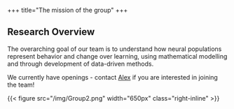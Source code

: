 +++ 
title="The mission of the group"
+++


##  __Research Overview__

The overarching goal of our team is to understand how neural populations represent behavior and change over learning, using mathematical modelling and through development of data-driven methods. 

We currently have openings - contact [Alex](mailto:natasha.cayco.gajic@ens.fr) if you are interested in joining the team!

{{< figure src="/img/Group2.png" width="650px" class="right-inline" >}}
